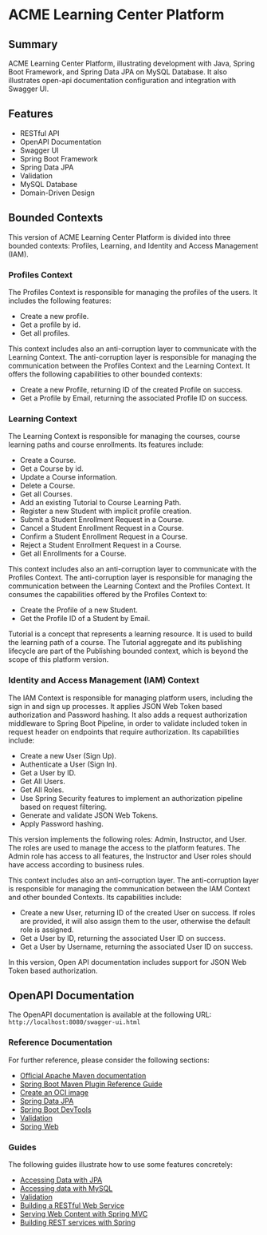 # ACME Learning Center Platform

## Summary
ACME Learning Center Platform, illustrating development with Java, Spring Boot Framework, and Spring Data JPA on MySQL Database. It also illustrates open-api documentation configuration and integration with Swagger UI.

## Features
- RESTful API
- OpenAPI Documentation
- Swagger UI
- Spring Boot Framework
- Spring Data JPA
- Validation
- MySQL Database
- Domain-Driven Design

## Bounded Contexts
This version of ACME Learning Center Platform is divided into three bounded contexts: Profiles, Learning, and Identity and Access Management (IAM).

### Profiles Context

The Profiles Context is responsible for managing the profiles of the users. It includes the following features:

- Create a new profile.
- Get a profile by id.
- Get all profiles.

This context includes also an anti-corruption layer to communicate with the Learning Context. The anti-corruption layer is responsible for managing the communication between the Profiles Context and the Learning Context. It offers the following capabilities to other bounded contexts:
- Create a new Profile, returning ID of the created Profile on success.
- Get a Profile by Email, returning the associated Profile ID on success.

### Learning Context

The Learning Context is responsible for managing the courses, course learning paths and course enrollments. Its features include:

- Create a Course.
- Get a Course by id.
- Update a Course information.
- Delete a Course.
- Get all Courses.
- Add an existing Tutorial to Course Learning Path.
- Register a new Student with implicit profile creation.
- Submit a Student Enrollment Request in a Course.
- Cancel a Student Enrollment Request in a Course.
- Confirm a Student Enrollment Request in a Course.
- Reject a Student Enrollment Request in a Course.
- Get all Enrollments for a Course.

This context includes also an anti-corruption layer to communicate with the Profiles Context. The anti-corruption layer is responsible for managing the communication between the Learning Context and the Profiles Context. It consumes the capabilities offered by the Profiles Context to:

- Create the Profile of a new Student.
- Get the Profile ID of a Student by Email.

Tutorial is a concept that represents a learning resource. It is used to build the learning path of a course. The Tutorial aggregate and its publishing lifecycle are part of the Publishing bounded context, which is beyond the scope of this platform version.

### Identity and Access Management (IAM) Context

The IAM Context is responsible for managing platform users, including the sign in and sign up processes. It applies JSON Web Token based authorization and Password hashing. It also adds a request authorization middleware to Spring Boot Pipeline, in order to validate included token in request header on endpoints that require authorization. Its capabilities include:
- Create a new User (Sign Up).
- Authenticate a User (Sign In).
- Get a User by ID.
- Get All Users.
- Get All Roles.
- Use Spring Security features to implement an authorization pipeline based on request filtering.
- Generate and validate JSON Web Tokens.
- Apply Password hashing.

This version implements the following roles: Admin, Instructor, and User. The roles are used to manage the access to the platform features. The Admin role has access to all features, the Instructor and User roles should have access according to business rules.

This context includes also an anti-corruption layer. The anti-corruption layer is responsible for managing the communication between the IAM Context and other bounded Contexts. Its capabilities include:

- Create a new User, returning ID of the created User on success. If roles are provided, it will also assign them to the user, otherwise the default role is assigned.
- Get a User by ID, returning the associated User ID on success.
- Get a User by Username, returning the associated User ID on success.

In this version, Open API documentation includes support for JSON Web Token based authorization.

## OpenAPI Documentation
The OpenAPI documentation is available at the following URL:
```http://localhost:8080/swagger-ui.html```

### Reference Documentation

For further reference, please consider the following sections:

* [Official Apache Maven documentation](https://maven.apache.org/guides/index.html)
* [Spring Boot Maven Plugin Reference Guide](https://docs.spring.io/spring-boot/docs/3.2.5/maven-plugin/reference/html/)
* [Create an OCI image](https://docs.spring.io/spring-boot/docs/3.2.5/maven-plugin/reference/html/#build-image)
* [Spring Data JPA](https://docs.spring.io/spring-boot/docs/3.2.5/reference/htmlsingle/index.html#data.sql.jpa-and-spring-data)
* [Spring Boot DevTools](https://docs.spring.io/spring-boot/docs/3.2.5/reference/htmlsingle/index.html#using.devtools)
* [Validation](https://docs.spring.io/spring-boot/docs/3.2.5/reference/htmlsingle/index.html#io.validation)
* [Spring Web](https://docs.spring.io/spring-boot/docs/3.2.5/reference/htmlsingle/index.html#web)

### Guides

The following guides illustrate how to use some features concretely:

* [Accessing Data with JPA](https://spring.io/guides/gs/accessing-data-jpa/)
* [Accessing data with MySQL](https://spring.io/guides/gs/accessing-data-mysql/)
* [Validation](https://spring.io/guides/gs/validating-form-input/)
* [Building a RESTful Web Service](https://spring.io/guides/gs/rest-service/)
* [Serving Web Content with Spring MVC](https://spring.io/guides/gs/serving-web-content/)
* [Building REST services with Spring](https://spring.io/guides/tutorials/rest/)

